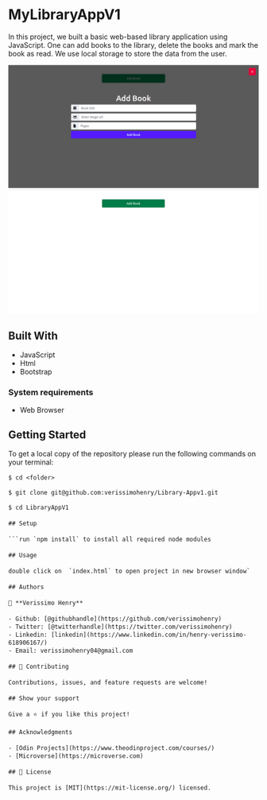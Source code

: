 # MyLibraryAppV1

In this project, we built a basic web-based library application using JavaScript. One can add books to the library, delete the books and mark the book as read. We use local storage to store the data from the user.

![screenshot](images/image.png)
![screenshot](images/image2.png)

## Built With

- JavaScript
- Html
- Bootstrap

### System requirements

- Web Browser


## Getting Started

To get a local copy of the repository please run the following commands on your terminal:

```
$ cd <folder>
```

```
$ git clone git@github.com:verissimohenry/Library-Appv1.git
```

```
$ cd LibraryAppV1

## Setup

```run `npm install` to install all required node modules

## Usage

double click on  `index.html` to open project in new browser window`

## Authors

👤 **Verissimo Henry**

- Github: [@githubhandle](https://github.com/verissimohenry)
- Twitter: [@twitterhandle](https://twitter.com/verissimohenry)
- Linkedin: [linkedin](https://www.linkedin.com/in/henry-verissimo-618906167/)
- Email: verissimohenry04@gmail.com

## 🤝 Contributing

Contributions, issues, and feature requests are welcome!

## Show your support

Give a ⭐️ if you like this project!

## Acknowledgments

- [Odin Projects](https://www.theodinproject.com/courses/)
- [Microverse](https://microverse.com)

## 📝 License

This project is [MIT](https://mit-license.org/) licensed.
